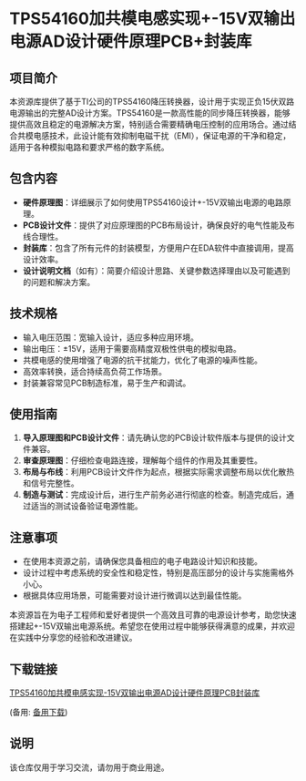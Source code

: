 # TPS54160加共模电感实现+-15V双输出电源AD设计硬件原理PCB+封装库

## 项目简介

本资源库提供了基于TI公司的TPS54160降压转换器，设计用于实现正负15伏双路电源输出的完整AD设计方案。TPS54160是一款高性能的同步降压转换器，能够提供高效且稳定的电源解决方案，特别适合需要精确电压控制的应用场合。通过结合共模电感技术，此设计能有效抑制电磁干扰（EMI），保证电源的干净和稳定，适用于各种模拟电路和要求严格的数字系统。

## 包含内容

- **硬件原理图**：详细展示了如何使用TPS54160设计+-15V双输出电源的电路原理。
- **PCB设计文件**：提供了对应原理图的PCB布局设计，确保良好的电气性能及布线合理性。
- **封装库**：包含了所有元件的封装模型，方便用户在EDA软件中直接调用，提高设计效率。
- **设计说明文档**（如有）：简要介绍设计思路、关键参数选择理由以及可能遇到的问题和解决方案。

## 技术规格

- 输入电压范围：宽输入设计，适应多种应用环境。
- 输出电压：±15V，适用于需要高精度双极性供电的模拟电路。
- 共模电感的使用增强了电源的抗干扰能力，优化了电源的噪声性能。
- 高效率转换，适合持续高负荷工作场景。
- 封装兼容常见PCB制造标准，易于生产和调试。

## 使用指南

1. **导入原理图和PCB设计文件**：请先确认您的PCB设计软件版本与提供的设计文件兼容。
2. **审查原理图**：仔细检查电路连接，理解每个组件的作用及其重要性。
3. **布局与布线**：利用PCB设计文件作为起点，根据实际需求调整布局以优化散热和信号完整性。
4. **制造与测试**：完成设计后，进行生产前务必进行彻底的检查。制造完成后，通过适当的测试设备验证电源性能。

## 注意事项

- 在使用本资源之前，请确保您具备相应的电子电路设计知识和技能。
- 设计过程中考虑系统的安全性和稳定性，特别是高压部分的设计与实施需格外小心。
- 根据具体应用场景，可能需要对设计进行微调以达到最佳性能。

本资源旨在为电子工程师和爱好者提供一个高效且可靠的电源设计参考，助您快速搭建起+-15V双输出电源系统。希望您在使用过程中能够获得满意的成果，并欢迎在实践中分享您的经验和改进建议。

## 下载链接
[TPS54160加共模电感实现-15V双输出电源AD设计硬件原理PCB封装库](https://pan.quark.cn/s/5c6b1daa811a) 

(备用: [备用下载](https://pan.baidu.com/s/1AejeGX01hQKmom8B4gUiNw?pwd=1234))

## 说明

该仓库仅用于学习交流，请勿用于商业用途。
